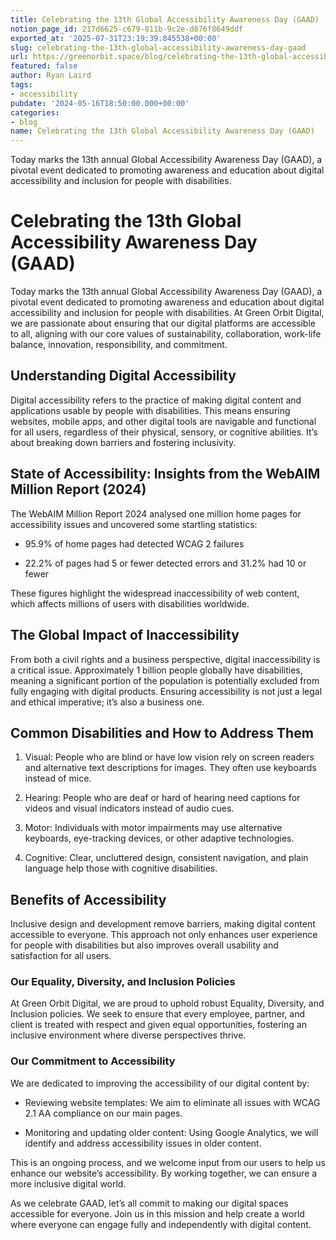 ```yaml
---
title: Celebrating the 13th Global Accessibility Awareness Day (GAAD)
notion_page_id: 217d6625-c679-811b-9c2e-d876f8649ddf
exported_at: '2025-07-31T23:19:39.845538+00:00'
slug: celebrating-the-13th-global-accessibility-awareness-day-gaad
url: https://greenorbit.space/blog/celebrating-the-13th-global-accessibility-awareness-day-gaad/
featured: false
author: Ryan Laird
tags:
- accessibility
pubdate: '2024-05-16T18:50:00.000+00:00'
categories:
- blog
name: Celebrating the 13th Global Accessibility Awareness Day (GAAD)
---
```


Today marks the 13th annual Global Accessibility Awareness Day (GAAD), a pivotal event dedicated to promoting awareness and education about digital accessibility and inclusion for people with disabilities.

# Celebrating the 13th Global Accessibility Awareness Day (GAAD)

Today marks the 13th annual Global Accessibility Awareness Day (GAAD), a pivotal event dedicated to promoting awareness and education about digital accessibility and inclusion for people with disabilities. At Green Orbit Digital, we are passionate about ensuring that our digital platforms are accessible to all, aligning with our core values of sustainability, collaboration, work-life balance, innovation, responsibility, and commitment.

## Understanding Digital Accessibility

Digital accessibility refers to the practice of making digital content and applications usable by people with disabilities. This means ensuring websites, mobile apps, and other digital tools are navigable and functional for all users, regardless of their physical, sensory, or cognitive abilities. It’s about breaking down barriers and fostering inclusivity.

## State of Accessibility: Insights from the WebAIM Million Report (2024)

The WebAIM Million Report 2024 analysed one million home pages for accessibility issues and uncovered some startling statistics:

- 95.9% of home pages had detected WCAG 2 failures

- 22.2% of pages had 5 or fewer detected errors and 31.2% had 10 or fewer

These figures highlight the widespread inaccessibility of web content, which affects millions of users with disabilities worldwide.

## The Global Impact of Inaccessibility

From both a civil rights and a business perspective, digital inaccessibility is a critical issue. Approximately 1 billion people globally have disabilities, meaning a significant portion of the population is potentially excluded from fully engaging with digital products. Ensuring accessibility is not just a legal and ethical imperative; it’s also a business one.

## Common Disabilities and How to Address Them

1. Visual: People who are blind or have low vision rely on screen readers and alternative text descriptions for images. They often use keyboards instead of mice.

1. Hearing: People who are deaf or hard of hearing need captions for videos and visual indicators instead of audio cues.

1. Motor: Individuals with motor impairments may use alternative keyboards, eye-tracking devices, or other adaptive technologies.

1. Cognitive: Clear, uncluttered design, consistent navigation, and plain language help those with cognitive disabilities.

## Benefits of Accessibility

Inclusive design and development remove barriers, making digital content accessible to everyone. This approach not only enhances user experience for people with disabilities but also improves overall usability and satisfaction for all users.

### Our Equality, Diversity, and Inclusion Policies

At Green Orbit Digital, we are proud to uphold robust Equality, Diversity, and Inclusion policies. We seek to ensure that every employee, partner, and client is treated with respect and given equal opportunities, fostering an inclusive environment where diverse perspectives thrive.

### Our Commitment to Accessibility

We are dedicated to improving the accessibility of our digital content by:

- Reviewing website templates: We aim to eliminate all issues with WCAG 2.1 AA compliance on our main pages.

- Monitoring and updating older content: Using Google Analytics, we will identify and address accessibility issues in older content.

This is an ongoing process, and we welcome input from our users to help us enhance our website’s accessibility. By working together, we can ensure a more inclusive digital world.

As we celebrate GAAD, let’s all commit to making our digital spaces accessible for everyone. Join us in this mission and help create a world where everyone can engage fully and independently with digital content.
